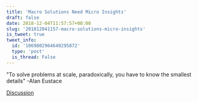 ```yaml
---
title: 'Macro Solutions Need Micro Insights'
draft: false
date: 2018-12-04T11:57:57+00:00
slug: '201812041157-macro-solutions-micro-insights'
is_tweet: true
tweet_info:
  id: '1069802964649295872'
  type: 'post'
  is_thread: False
---
```




"To solve problems at scale, paradoxically, you have to know the smallest details" -Alan Eustace

[Discussion](https://x.com/sytelus/status/1069802964649295872)
